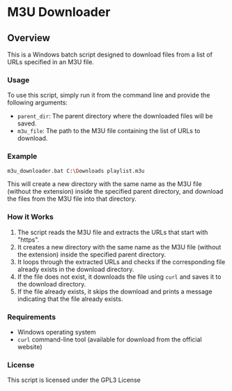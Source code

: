 M3U Downloader
================

Overview
--------

This is a Windows batch script designed to download files from a list of URLs specified in an M3U file.

### Usage

To use this script, simply run it from the command line and provide the following arguments:

* `parent_dir`: The parent directory where the downloaded files will be saved.
* `m3u_file`: The path to the M3U file containing the list of URLs to download.

### Example

```bash
m3u_downloader.bat C:\Downloads playlist.m3u
```
This will create a new directory with the same name as the M3U file (without the extension) inside the specified parent directory, and download the files from the M3U file into that directory.

### How it Works

1. The script reads the M3U file and extracts the URLs that start with "https".
2. It creates a new directory with the same name as the M3U file (without the extension) inside the specified parent directory.
3. It loops through the extracted URLs and checks if the corresponding file already exists in the download directory.
4. If the file does not exist, it downloads the file using `curl` and saves it to the download directory.
5. If the file already exists, it skips the download and prints a message indicating that the file already exists.

### Requirements

* Windows operating system
* `curl` command-line tool (available for download from the official website)

### License

This script is licensed under the GPL3 License
